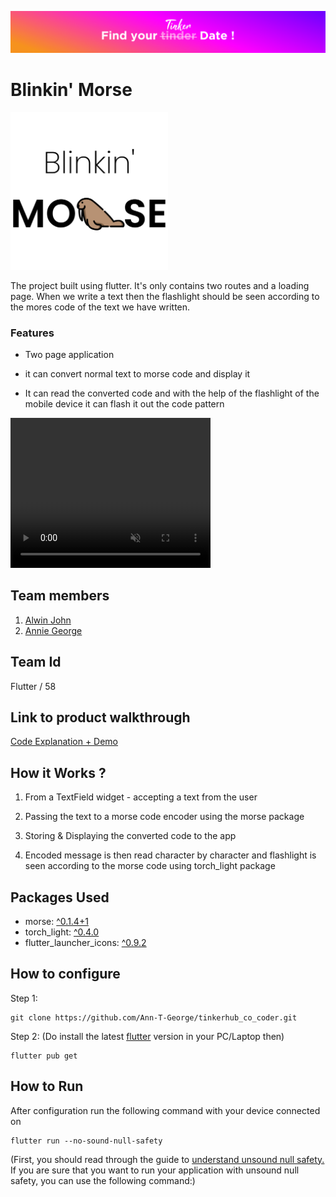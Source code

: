 ![bg](./pics/bg.png)

# **Blinkin' Morse**



<img src="./pics/logo_icon.png" width=50%>

<br>

The project built using flutter. It's only contains two routes and a loading page. When we write a text then the flashlight should be seen according to the mores code of the text we have written.

### Features
- Two page application

- it can convert normal text to morse code and display it

- It can read the converted code and with the help of the flashlight of the mobile device it can flash it out the code pattern


<video width="320" height="240" autoplay muted controls>
  <source src="./pics/demo.mp4" type="video/mp4">
</video>


## Team members
1. [Alwin John](https://github.com/Dexters-Hub)
2. [Annie George](https://github.com/Ann-T-George)

## Team Id
Flutter / 58

## Link to product walkthrough
[Code Explanation + Demo](https://www.loom.com/share/640f06464d68489f8996e7b44d58f836)

## How it Works ?
1. From a TextField widget - accepting a text from the user

2. Passing the text to a morse code encoder using the morse package

3. Storing & Displaying the converted code to the app

4. Encoded message is then read character by character and flashlight is seen according to the morse code using torch_light package

## Packages Used

- morse: [^0.1.4+1](https://pub.dev/packages/morse)
- torch_light: [^0.4.0](https://pub.dev/packages/torch_light)
- flutter_launcher_icons: [^0.9.2](https://pub.dev/packages/flutter_launcher_icons)

## How to configure
Step 1:
```
git clone https://github.com/Ann-T-George/tinkerhub_co_coder.git
```

Step 2: (Do install the latest [flutter](https://docs.flutter.dev/get-started/install) version in your PC/Laptop then)
```
flutter pub get
```


## How to Run

After configuration run the following command with your device connected on

```
flutter run --no-sound-null-safety
```
(First, you should read through the guide to [understand unsound null safety.](https://dart.dev/null-safety/unsound-null-safety) If you are sure that you want to run your application with unsound null safety, you can use the following command:)
